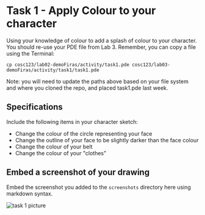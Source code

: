 # Task 1 - Apply Colour to your character

Using your knowledge of colour to add a splash of colour to your character.
You should re-use your PDE file from Lab 3. 
Remember, you can copy a file using the Terminal:

```
cp cosc123/lab02-demoFiras/activity/task1.pde cosc123/lab03-demoFiras/activity/task1/task1.pde
```

Note: you will need to update the paths above based on your file system and where you cloned the repo, and placed task1.pde last week.

## Specifications   

Include the following items in your character sketch:

- Change the colour of the circle representing your face
- Change the outline of your face to be slightly darker than the face colour
- Change the colour of your belt
- Change the colour of your "clothes"

## Embed a screenshot of your drawing

Embed the screenshot you added to the `screenshots` directory here using markdown syntax.

![task 1 picture](/activity/screenshots/task1.png)